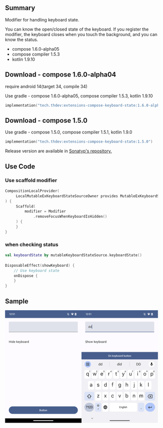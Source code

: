 ## Summary

Modifier for handling keyboard state.

You can know the open/closed state of the keyboard.
If you register the modifier, the keyboard closes when you touch the background, and you can know the status.

- compose 1.6.0-alpha05
- compose compiler 1.5.3
- kotlin 1.9.10

## Download - compose 1.6.0-alpha04

require android 14(target 34, compile 34)

Use gradle - compose 1.6.0-alpha05, compose compiler 1.5.3, kotlin 1.9.10

```kotlin
implementation("tech.thdev:extensions-compose-keyboard-state:1.6.0-alpha05")
```

## Download - compose 1.5.0

Use gradle - compose 1.5.0, compose compiler 1.5.1, kotlin 1.9.0

```kotlin
implementation("tech.thdev:extensions-compose-keyboard-state:1.5.0")
```

Release version are available in [Sonatyp's repository.](https://search.maven.org/search?q=tech.thdev)

## Use Code

### Use scaffold modifier

```kotlin
CompositionLocalProvider(
     LocalMutableExKeyboardStateSourceOwner provides MutableExKeyboardStateSource()
) {
     Scaffold(
         modifier = Modifier
             .removeFocusWhenKeyboardIsHidden()
     ) {
     }
}
```
 
### when checking status

```kotlin
val keyboardState by mutableKeyboardStateSource.keyboardState()

DisposableEffect(showKeyboard) {
    // Use keyboard state
    onDispose {
    }
}
```

## Sample

![image](images/sample.png)
